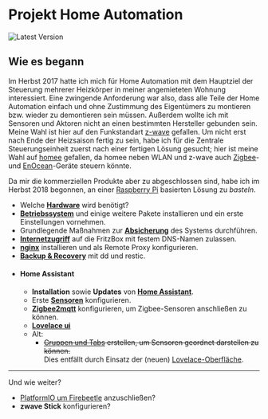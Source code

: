 # Projekt Home Automation
![Latest Version](https://img.shields.io/github/release/hajo62/Homeautomation.svg)

## Wie es begann
Im Herbst 2017 hatte ich mich für Home Automation mit dem Hauptziel der Steuerung mehrerer Heizkörper in meiner angemieteten Wohnung interessiert. Eine zwingende Anforderung war also, dass alle Teile der Home Automation einfach und ohne Zustimmung des Eigentümers zu montieren bzw. wieder zu demontieren sein müssen. Außerdem wollte ich mit Sensoren und Aktoren nicht an einen bestimmten Hersteller gebunden sein. Meine Wahl ist hier auf den Funkstandart [z-wave](https://www.z-wave.com/) gefallen.
Um nicht erst nach Ende der Heizsaison fertig zu sein, habe ich für die Zentrale Steuerungseinheit zuerst nach einer fertigen Lösung gesucht; hier ist meine Wahl auf [homee](https://hom.ee/) gefallen, da homee neben WLAN und z-wave auch [Zigbee](https://www.zigbee.org/)- und [EnOcean](https://www.enocean.com/de/)-Geräte steuern könnte.

Da mir die kommerziellen Produkte aber zu abgeschlossen sind, habe ich im Herbst 2018 begonnen, an einer [Raspberry Pi](https://de.wikipedia.org/wiki/Raspberry_Pi) basierten Lösung zu *basteln*.

- Welche **[Hardware](doc/hardware.md)** wird benötigt?
- [**Betriebssystem**](doc/betriebssystem.md) und einige weitere Pakete installieren und ein erste Einstellungen vornehmen.
- Grundlegende Maßnahmen zur [**Absicherung**](doc/security.md) des Systems durchführen.
- [**Internetzugriff**](doc/fritzbox.md) auf die FritzBox mit festem DNS-Namen zulassen.
- [**nginx**](doc/nginx.md) installieren und als Remote Proxy konfigurieren.
- [**Backup & Recovery**](doc/backup.md) mit dd und restic.
- #### Home Assistant
    - **Installation** sowie **Updates** von [**Home Assistant**](doc/homeassistant_install.md).
    - Erste [**Sensoren**](doc/sensors/sensor_system-monitor.md) konfigurieren.
    - [**Zigbee2mqtt**](doc/sensors/zigbee2mqtt.md) konfigurieren, um Zigbee-Sensoren anschließen zu können.
    - [**Lovelace ui**](doc/lovelace.md)
    - Alt:
        - ~~[Gruppen und Tabs](doc/homeassistant_groups_tabs.md) erstellen, um Sensoren geordnet darstellen zu können.~~  
          Dies entfällt durch Einsatz der (neuen) [Lovelace-Oberfläche](https://www.home-assistant.io/lovelace/).

---

Und wie weiter?
- [PlatformIO um Firebeetle](doc/firebeetle.md) anzuschließen?
- **zwave Stick** konfigurieren?
